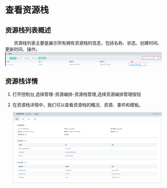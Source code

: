 # 查看资源栈


## 资源栈列表概述

　　资源栈列表主要是展示所有拥有资源栈的信息，包括名称、状态、创建时间、更新时间、操作。
![1540178425297](https://raw.githubusercontent.com/jdclouddocs/cn/resource-orchestration/image/resource/view%20stack%20001.png)


## 资源栈详情

1. 打开控制台,选择管理-资源编排-资源栈管理,选择资源编排管理按钮

2. 在资源栈详情中，我们可以查看资源栈的概况、资源、事件和模板。

   ![1540179115664](https://raw.githubusercontent.com/jdclouddocs/cn/resource-orchestration/image/resource/view%20stack%20002.png)
